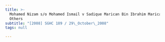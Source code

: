 ```yaml
---
title: >-
  Mohamed Nizam s/o Mohamed Ismail v Sadique Marican Bin Ibrahim Marican and
  Others
subtitle: "[2008] SGHC 189 / 29\_October\_2008"
tags: null

---
```


